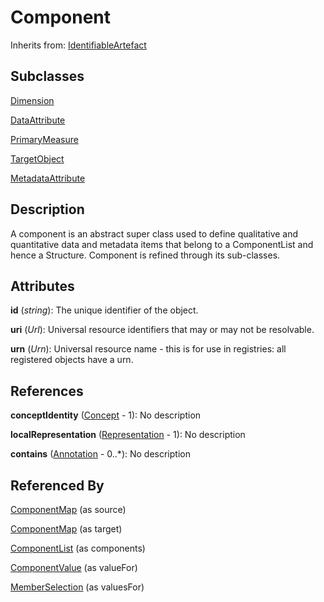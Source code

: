 
# Component

Inherits from: [IdentifiableArtefact](IdentifiableArtefact.md)

## Subclasses

[Dimension](../DataStructureDefinitions/Dimension.md)

[DataAttribute](../DataStructureDefinitions/DataAttribute.md)

[PrimaryMeasure](../DataStructureDefinitions/PrimaryMeasure.md)

[TargetObject](../MetadataStructureDefinitions/TargetObject.md)

[MetadataAttribute](../MetadataStructureDefinitions/MetadataAttribute.md)



## Description

A component is an abstract super class used to define qualitative and quantitative data and metadata items that belong to a ComponentList and hence a Structure. Component is refined through its sub-classes.


## Attributes

**id** (*string*): The unique identifier of the object.

**uri** (*Url*): Universal resource identifiers that may or may not be resolvable.

**urn** (*Urn*): Universal resource name - this is for use in registries: all registered objects have a urn.



## References

**conceptIdentity** ([Concept](../ConceptSchemes/Concept.md) - 1): No description

**localRepresentation** ([Representation](Representation.md) - 1): No description

**contains** ([Annotation](Annotation.md) - 0..*): No description



## Referenced By

[ComponentMap](../StructureMaps/ComponentMap.md) (as source)

[ComponentMap](../StructureMaps/ComponentMap.md) (as target)

[ComponentList](ComponentList.md) (as components)

[ComponentValue](../MetadataStructureDefinitions/ComponentValue.md) (as valueFor)

[MemberSelection](../Constraints/MemberSelection.md) (as valuesFor)


